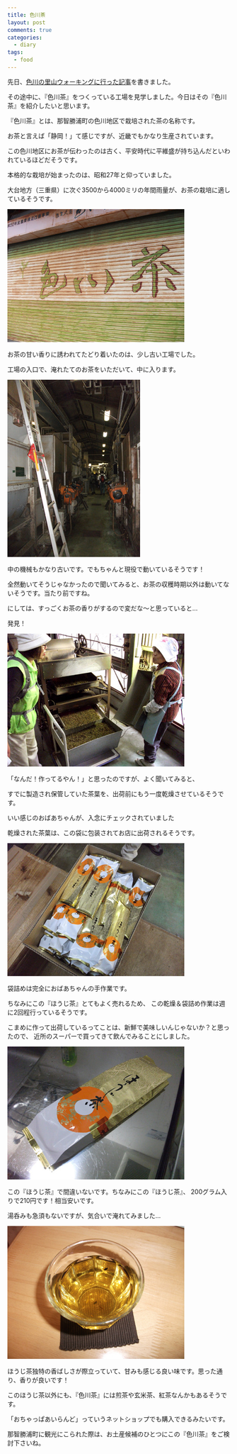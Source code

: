 ```yaml
---
title: 色川茶
layout: post
comments: true
categories:
  - diary
tags:
  - food
---
```

先日、[色川の里山ウォーキングに行った記事][1]を書きました。

その途中に、『色川茶』をつくっている工場を見学しました。今日はその『色川茶』を紹介したいと思います。

『色川茶』とは、那智勝浦町の色川地区で栽培された茶の名称です。

お茶と言えば「静岡！」て感じですが、近畿でもかなり生産されています。

この色川地区にお茶が伝わったのは古く、平安時代に平維盛が持ち込んだといわれているほどだそうです。

本格的な栽培が始まったのは、昭和27年と仰っていました。

大台地方（三重県）に次ぐ3500から4000ミリの年間雨量が、お茶の栽培に適しているそうです。

![色川茶工場][2]

お茶の甘い香りに誘われてたどり着いたのは、少し古い工場でした。

工場の入口で、淹れたてのお茶をいただいて、中に入ります。

![色川茶工場内部][3]

中の機械もかなり古いです。でもちゃんと現役で動いているそうです！

全然動いてそうじゃなかったので聞いてみると、お茶の収穫時期以外は動いてないそうです。当たり前ですね。

にしては、すっごくお茶の香りがするので変だな～と思っていると…

発見！

![色川茶乾燥作業][4]

「なんだ！作ってるやん！」と思ったのですが、よく聞いてみると、

すでに製造され保管していた茶葉を、出荷前にもう一度乾燥させているそうです。

いい感じのおばあちゃんが、入念にチェックされていました

乾燥された茶葉は、この袋に包装されてお店に出荷されるそうです。

![色川茶袋詰][5]

袋詰めは完全におばあちゃんの手作業です。

ちなみにこの『ほうじ茶』とてもよく売れるため、
この乾燥＆袋詰め作業は週に2回程行っているそうです。

こまめに作って出荷しているってことは、新鮮で美味しいんじゃないか？と思ったので、
近所のスーパーで買ってきて飲んでみることにしました。

![スーパーで見つけた色川茶][6]

この『ほうじ茶』で間違いないです。ちなみにこの『ほうじ茶』、
200グラム入りで210円です！相当安いです。

湯呑みも急須もないですが、気合いで淹れてみました…

![気合で淹れた色川茶][7]

ほうじ茶独特の香ばしさが際立っていて、甘みも感じる良い味です。思った通り、香りが良いです！

このほうじ茶以外にも、『色川茶』には煎茶や玄米茶、紅茶なんかもあるそうです。

「おちゃっぱあいらんど」っていうネットショップでも購入できるみたいです。

那智勝浦町に観光にこられた際は、お土産候補のひとつにこの『色川茶』をご検討下さいね。


 [1]: /diary/totoro-mountain.html "トトロがいそうな山"
 [2]: /img/uploads/2009/11/irogawa-tea-1.jpg
 [3]: /img/uploads/2009/11/irogawa-tea-2.jpg
 [4]: /img/uploads/2009/11/irogawa-tea-3.jpg
 [5]: /img/uploads/2009/11/irogawa-tea-4.jpg
 [6]: /img/uploads/2009/11/irogawa-tea-5.jpg
 [7]: /img/uploads/2009/11/irogawa-tea-6.jpg
